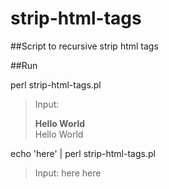 # strip-html-tags

##Script to recursive strip html tags

##Run

perl strip-html-tags.pl
> Input: <body><div class="contents"><div><strong>Hello World</strong></div></div></body>
> Hello World


echo '<tag>here</tag>' | perl strip-html-tags.pl
>Input: <tag>here</tag>
>here

